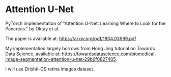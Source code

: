# Attention U-Net

PyTorch implementation of "Attention U-Net: Learning Where to Look for the Pancreas." by Oktay et al.

The paper is available at: https://arxiv.org/pdf/1804.03999.pdf

My implementation largely borrows from Hong Jing tutorial on Towards Data Science, 
available at: https://towardsdatascience.com/biomedical-image-segmentation-attention-u-net-29b6f0827405

I will use Drishti-GS retina images dataset.
